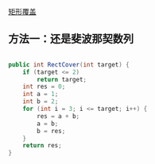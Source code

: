 [矩形覆盖](https://www.nowcoder.com/practice/72a5a919508a4251859fb2cfb987a0e6?tpId=13&tqId=11163&tPage=1&rp=1&ru=/ta/coding-interviews&qru=/ta/coding-interviews/question-ranking&from=cyc_github) 

## 方法一：还是斐波那契数列

```java

public int RectCover(int target) {
    if (target <= 2)
        return target;
    int res = 0;
    int a = 1;
    int b = 2;
    for (int i = 3; i <= target; i++) {
        res = a + b;
        a = b;
        b = res;
    }
    return res;
}

```
